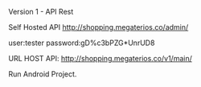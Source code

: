 Version 1 - API Rest

Self Hosted API
http://shopping.megaterios.co/admin/

user:tester
password:gD%c3bPZG*UnrUD8

URL HOST API: http://shopping.megaterios.co/v1/main/

Run Android Project.

